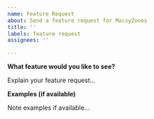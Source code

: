 ```yaml
---
name: Feature Request
about: Send a feature request for MacsyZones
title: ''
labels: feature request
assignees: ''

---
```


**What feature would you like to see?**

Explain your feature request...

**Examples (if available)**

Note examples if available...
